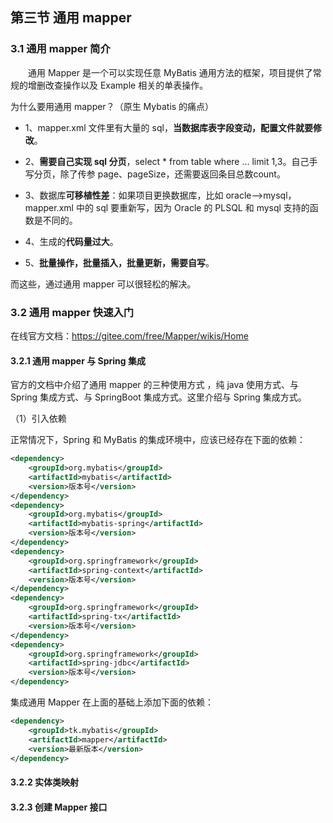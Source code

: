 ## 第三节 通用 mapper

### 3.1 通用 mapper 简介

&emsp;&emsp;通用 Mapper 是一个可以实现任意 MyBatis 通用方法的框架，项目提供了常规的增删改查操作以及 Example 相关的单表操作。

为什么要用通用 mapper？（原生 Mybatis 的痛点）

* 1、mapper.xml 文件里有大量的 sql，**当数据库表字段变动，配置文件就要修改**。

* 2、**需要自己实现 sql 分页**，select * from table where ... limit 1,3。自己手写分页，除了传参 page、pageSize，还需要返回条目总数count。

* 3、数据库**可移植性差**：如果项目更换数据库，比如 oracle-->mysql，mapper.xml 中的 sql 要重新写，因为 Oracle 的 PLSQL 和 mysql 支持的函数是不同的。

* 4、生成的**代码量过大**。

* 5、**批量操作，批量插入，批量更新，需要自写**。

而这些，通过通用 mapper 可以很轻松的解决。


### 3.2 通用 mapper 快速入门

在线官方文档：https://gitee.com/free/Mapper/wikis/Home

#### 3.2.1 通用 mapper 与 Spring 集成

官方的文档中介绍了通用 mapper 的三种使用方式 ，纯 java 使用方式、与 Spring 集成方式、与 SpringBoot 集成方式。这里介绍与 Spring 集成方式。

（1）引入依赖

正常情况下，Spring 和 MyBatis 的集成环境中，应该已经存在下面的依赖：

```xml
<dependency>
    <groupId>org.mybatis</groupId>
    <artifactId>mybatis</artifactId>
    <version>版本号</version>
</dependency>
<dependency>
    <groupId>org.mybatis</groupId>
    <artifactId>mybatis‐spring</artifactId>
    <version>版本号</version>
</dependency>
<dependency>
    <groupId>org.springframework</groupId>
    <artifactId>spring‐context</artifactId>
    <version>版本号</version>
</dependency>
<dependency>
    <groupId>org.springframework</groupId>
    <artifactId>spring‐tx</artifactId>
    <version>版本号</version>
</dependency>
<dependency>
    <groupId>org.springframework</groupId>
    <artifactId>spring‐jdbc</artifactId>
    <version>版本号</version>
</dependency>
```

集成通用 Mapper 在上面的基础上添加下面的依赖：

```xml
<dependency>
    <groupId>tk.mybatis</groupId>
    <artifactId>mapper</artifactId>
    <version>最新版本</version>
</dependency>
```






#### 3.2.2 实体类映射



#### 3.2.3 创建 Mapper 接口